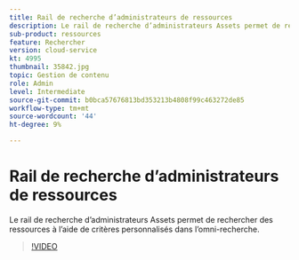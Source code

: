 ```yaml
---
title: Rail de recherche d’administrateurs de ressources
description: Le rail de recherche d’administrateurs Assets permet de rechercher des ressources à l’aide de critères personnalisés dans l’omni-recherche.
sub-product: ressources
feature: Rechercher
version: cloud-service
kt: 4995
thumbnail: 35842.jpg
topic: Gestion de contenu
role: Admin
level: Intermediate
source-git-commit: b0bca57676813bd353213b4808f99c463272de85
workflow-type: tm+mt
source-wordcount: '44'
ht-degree: 9%

---
```



# Rail de recherche d’administrateurs de ressources

Le rail de recherche d’administrateurs Assets permet de rechercher des ressources à l’aide de critères personnalisés dans l’omni-recherche.

>[!VIDEO](https://video.tv.adobe.com/v/35842/?quality=12&learn=on&hidetitle=true)
